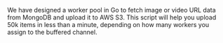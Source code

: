 We have designed a worker pool in Go to fetch image or video URL data from MongoDB and upload it to AWS S3. This script will help you upload 50k items in less than a minute, depending on how many workers you assign to the buffered channel.
